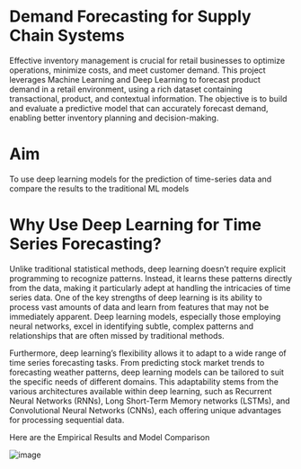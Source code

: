 
 # Demand Forecasting for Supply Chain Systems

 Effective inventory management is crucial for retail businesses to optimize operations, minimize costs, and
 meet customer demand. This project leverages Machine Learning and Deep Learning to forecast product
 demand in a retail environment, using a rich dataset containing transactional, product, and contextual
 information. The objective is to build and evaluate a predictive model that can accurately forecast demand,
 enabling better inventory planning and decision-making.

# Aim 
To use deep learning models for the prediction of time-series data and compare the results to the traditional ML models

# Why Use Deep Learning for Time Series Forecasting?
Unlike traditional statistical methods, deep learning doesn’t require explicit programming to recognize patterns. Instead, it learns these patterns directly from the data, making it particularly adept at handling the intricacies of time series data.
One of the key strengths of deep learning is its ability to process vast amounts of data and learn from features that may not be immediately apparent.
Deep learning models, especially those employing neural networks, excel in identifying subtle, complex patterns and relationships that are often missed by traditional methods.

Furthermore, deep learning’s flexibility allows it to adapt to a wide range of time series forecasting tasks. From predicting stock market trends to forecasting weather patterns, deep learning models can be tailored to suit the specific needs of different domains. This adaptability stems from the various architectures available within deep learning, such as Recurrent Neural Networks (RNNs), Long Short-Term Memory networks (LSTMs), and Convolutional Neural Networks (CNNs), each offering unique advantages for processing sequential data.


Here are the Empirical Results and Model Comparison

![image](https://github.com/user-attachments/assets/34e0a015-9aa6-4552-9c06-f8b30894816f)
